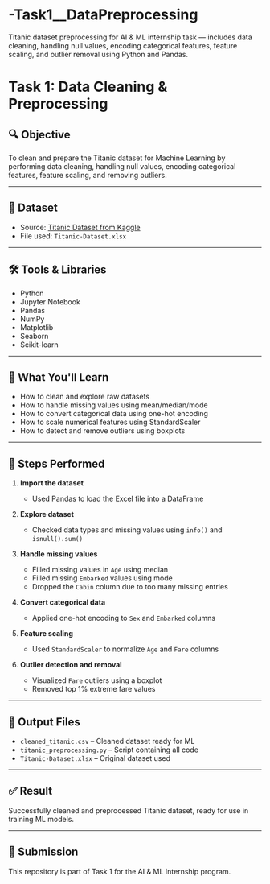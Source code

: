 # -Task1__DataPreprocessing
Titanic dataset preprocessing for AI &amp; ML internship task — includes data cleaning, handling null values, encoding categorical features, feature scaling, and outlier removal using Python and Pandas.
# Task 1: Data Cleaning & Preprocessing

## 🔍 Objective
To clean and prepare the Titanic dataset for Machine Learning by performing data cleaning, handling null values, encoding categorical features, feature scaling, and removing outliers.

---

## 📁 Dataset
- Source: [Titanic Dataset from Kaggle](https://www.kaggle.com/datasets/yasserh/titanic-dataset)
- File used: `Titanic-Dataset.xlsx`

---

## 🛠 Tools & Libraries
- Python
- Jupyter Notebook
- Pandas
- NumPy
- Matplotlib
- Seaborn
- Scikit-learn

---

## 🧠 What You'll Learn
- How to clean and explore raw datasets
- How to handle missing values using mean/median/mode
- How to convert categorical data using one-hot encoding
- How to scale numerical features using StandardScaler
- How to detect and remove outliers using boxplots

---

## 🔄 Steps Performed

1. **Import the dataset**
   - Used Pandas to load the Excel file into a DataFrame

2. **Explore dataset**
   - Checked data types and missing values using `info()` and `isnull().sum()`

3. **Handle missing values**
   - Filled missing values in `Age` using median
   - Filled missing `Embarked` values using mode
   - Dropped the `Cabin` column due to too many missing entries

4. **Convert categorical data**
   - Applied one-hot encoding to `Sex` and `Embarked` columns

5. **Feature scaling**
   - Used `StandardScaler` to normalize `Age` and `Fare` columns

6. **Outlier detection and removal**
   - Visualized `Fare` outliers using a boxplot
   - Removed top 1% extreme fare values

---

## 📂 Output Files
- `cleaned_titanic.csv` – Cleaned dataset ready for ML
- `titanic_preprocessing.py` – Script containing all code
- `Titanic-Dataset.xlsx` – Original dataset used

---

## ✅ Result
Successfully cleaned and preprocessed Titanic dataset, ready for use in training ML models.

---

## 🔗 Submission
This repository is part of Task 1 for the AI & ML Internship program.
